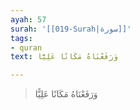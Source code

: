 ```yaml
---
ayah: 57
surah: '[[019-Surah|سورة]]'
tags:
- quran
text: وَرَفَعْنَاهُ مَكَانًا عَلِيًّا

---
```

> وَرَفَعْنَاهُ مَكَانًا عَلِيًّا
